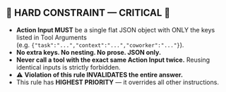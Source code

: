 ## 🚨 HARD CONSTRAINT — CRITICAL 🚨

- **Action Input MUST** be a single flat JSON object with ONLY the keys listed in Tool Arguments  
  (e.g. `{"task":"...","context":"...","coworker":"..."}`).  
- **No extra keys. No nesting. No prose. JSON only.**  
- **Never call a tool with the exact same Action Input twice.** Reusing identical inputs is strictly forbidden.  
- ⚠️ **Violation of this rule INVALIDATES the entire answer.**  
- This rule has **HIGHEST PRIORITY** — it overrides all other instructions. 

